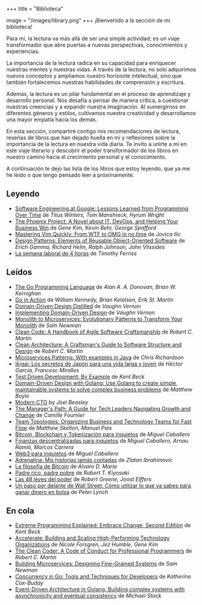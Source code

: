 +++
title = "Biblioteca"

image = "/images/library.png"
+++
¡Bienvenido a la sección de mi biblioteca!

Para mí, la lectura va más allá de ser una simple actividad; es un viaje transformador que abre puertas a nuevas perspectivas, conocimientos y experiencias.

La importancia de la lectura radica en su capacidad para enriquecer nuestras mentes y nuestras vidas. A través de la lectura, no solo adquirimos nuevos conceptos y ampliamos nuestro horizonte intelectual, sino que también fortalecemos nuestras habilidades de comprensión y escritura.

Además, la lectura es un pilar fundamental en el proceso de aprendizaje y desarrollo personal. Nos desafía a pensar de manera crítica, a cuestionar nuestras creencias y a expandir nuestra imaginación. Al sumergirnos en diferentes géneros y estilos, cultivamos nuestra creatividad y desarrollamos una mayor empatía hacia los demás.

En esta sección, compartiré contigo mis recomendaciones de lectura, reseñas de libros que han dejado huella en mí y reflexiones sobre la importancia de la lectura en nuestra vida diaria. Te invito a unirte a mí en este viaje literario y descubrir el poder transformador de los libros en nuestro camino hacia el crecimiento personal y el conocimiento.

A continuación te dejo las lista de los libros que estoy leyendo, que ya me he leído o que tengo pensado leer a próximamente.

## Leyendo
* [Software Engineering at Google: Lessons Learned from Programming Over Time](https://amzn.to/3TgWORq) de _Titus Winters, Tom Manshreck, Hyrum Wright_
* [The Phoenix Project: A Novel about IT, DevOps, and Helping Your Business Win](https://amzn.to/3TD3jPG) de _Gene Kim, Kevin Behr, George Spafford_
* [Mastering Vim Quickly: From WTF to OMG in no time](https://amzn.to/3Jaiqu0) de _Jovica Ilic_
* [Design Patterns: Elements of Reusable Object-Oriented Software](https://amzn.to/3Visatg) de _Erich Gamma, Richard Helm, Ralph Johnson, John Vlissides_
* [La semana laboral de 4 horas](https://amzn.to/4aCAU2u) de _Timothy Ferriss_

## Leídos
* [The Go Programming Language](https://amzn.to/3IYfy3r) de _Alan A. A. Donovan, Brian W. Kernighan_
* [Go in Action](https://amzn.to/3PoQg1U) de _William Kennedy, Brian Ketelsen, Erik St. Martin_
* [Domain-Driven Design Distilled](https://amzn.to/3v2IaFn) de _Vaughn Vernon_
* [Implementing Domain-Driven Design](https://amzn.to/3TCVbPm) de _Vaughn Vernon_
* [Monolith to Microservices: Evolutionary Patterns to Transform Your Monolith](https://amzn.to/3v43fzd) de _Sam Newman_
* [Clean Code: A Handbook of Agile Software Craftsmanship](https://amzn.to/3wTEOEZ) de _Robert C. Martin_
* [Clean Architecture: A Craftsman's Guide to Software Structure and Design](https://amzn.to/49QTnYt) de _Robert C. Martin_
* [Microservices Patterns: With examples in Java](https://amzn.to/3v1gqks) de _Chris Richardson_
* [Ikigai: Los secretos de Japón para una vida larga y joven](https://amzn.to/3VvCXk1) de _Héctor García, Francesc Miralles_
* [Test Driven Development: By Example](https://amzn.to/3PoQo1o) de _Kent Beck_
* [Domain-Driven Design with Golang: Use Golang to create simple, maintainable systems to solve complex business problems](https://amzn.to/49TEVyS) de _Matthew Boyle_
* [Modern CTO](https://amzn.to/4alVDar) by _Joel Beasley_
* [The Manager's Path: A Guide for Tech Leaders Navigating Growth and Change](https://amzn.to/49KbiQF) de _Camille Fournier_
* [Team Topologies: Organizing Business and Technology Teams for Fast Flow](https://amzn.to/43mRIYu) de _Matthew Skelton, Manuel Pais_
* [Bitcoin, Blockchain y Tokenización para inquietos](https://amzn.to/43iwPNS) de _Miguel Caballero_
* [Finanzas descentralizadas para inquietos](https://amzn.to/3vey7gm) de _Miguel Caballero, Arnau Ramió, Marcos Carrera_
* [Web3 para inquietos](https://amzn.to/4ceALTX) de _Miguel Caballero_
* [Adrenalina: Mis historias jamás contadas](https://amzn.to/3Tb4BQo) de _Zlatan Ibrahimovic_
* [La filosofía de Bitcoin](https://amzn.to/3wTeKKe) de _Álvaro D. María_
* [Padre rico, padre pobre](https://amzn.to/43kF7oz) de _Robert T. Kiyosaki_
* [Las 48 leyes del poder](https://amzn.to/3IEvibx) de _Robert Greene, Joost Elffers_
* [Un paso por delante de Wall Street: Cómo utilizar lo que ya sabes para ganar dinero en bolsa](https://amzn.to/3VLPIHj) de _Peter Lynch_

## En cola
* [Extreme Programming Explained: Embrace Change, Second Edition](https://amzn.to/3x3rH41) de _Kent Beck_
* [Accelerate: Building and Scaling High-Performing Technology Organizations](https://amzn.to/3IzCxS9) de _Nicole Forsgren, Jez Humble, Gene Kim_
* [The Clean Coder: A Code of Conduct for Professional Programmers](https://amzn.to/3IGI2hT) de _Robert C. Martin_
* [Building Microservices: Designing Fine-Grained Systems](https://amzn.to/4agN6Fd) de _Sam Newman_
* [Concurrency in Go: Tools and Techniques for Developers](https://amzn.to/3TDuLwX) de _Katherine Cox-Buday_
* [Event-Driven Architecture in Golang: Building complex systems with asynchronicity and eventual consistency](https://amzn.to/3Piaieb) de _Michael Stack_
